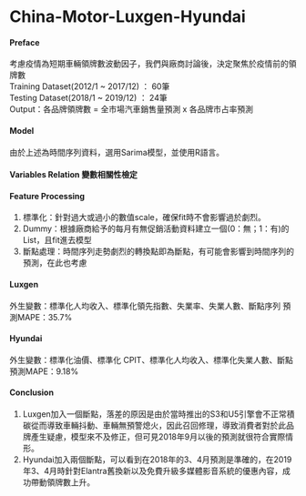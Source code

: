 # China-Motor-Luxgen-Hyundai

#### Preface
考慮疫情為短期車輛領牌數波動因子，我們與廠商討論後，決定聚焦於疫情前的領牌數  
Training Dataset(2012/1 ~ 2017/12) ： 60筆  
Testing Dataset(2018/1 ~ 2019/12)  ： 24筆  
Output：各品牌領牌數 = 全市場汽車銷售量預測 x 各品牌市占率預測

#### Model
由於上述為時間序列資料，選用Sarima模型，並使用R語言。

#### Variables Relation 變數相關性檢定

#### Feature Processing
1. 標準化：針對過大或過小的數值scale，確保fit時不會影響過於劇烈。
2. Dummy：根據廠商給予的每月有無促銷活動資料建立一個(0：無；1：有)的List，且fit進去模型
3. 斷點處理：時間序列走勢劇烈的轉換點即為斷點，有可能會影響到時間序列的預測，在此也考慮

#### Luxgen
外生變數：標準化人均收入、標準化領先指數、失業率、失業人數、斷點序列
預測MAPE：35.7%

#### Hyundai
外生變數：標準化油價、標準化 CPIT、標準化人均收入、標準化失業人數、斷點
預測MAPE：9.18%

#### Conclusion
1. Luxgen加入一個斷點，落差的原因是由於當時推出的S3和U5引擎會不正常積碳從而導致車輛抖動、車輛無預警熄火，因此召回修理，導致消費者對於此品牌產生疑慮，模型來不及修正，但可見2018年9月以後的預測就很符合實際情形。
2. Hyundai加入兩個斷點，可以看到在2018年的3、4月預測是準確的，在2019年3、4月時針對Elantra舊換新以及免費升級多媒體影音系統的優惠內容，成功帶動領牌數上升。
